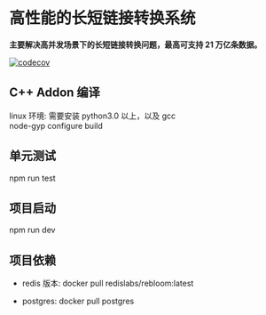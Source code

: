 # 高性能的长短链接转换系统

**主要解决高并发场景下的长短链接转换问题，最高可支持 21 万亿条数据。**

[![codecov](https://codecov.io/github/Gausons/short-url/branch/master/graph/badge.svg?token=7TL9OF9X7Z)](https://codecov.io/github/Gausons/short-url)
## C++ Addon 编译
linux 环境: 需要安装 python3.0 以上，以及 gcc <br>
node-gyp configure build

## 单元测试
npm run test

## 项目启动
npm run dev

## 项目依赖

- redis 版本: docker pull redislabs/rebloom:latest

- postgres: docker pull postgres
